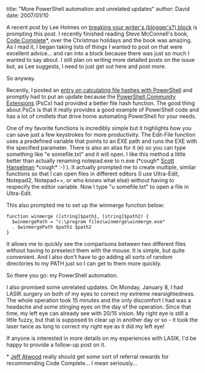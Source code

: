 
title: "More PowerShell automation and unrelated updates"
author: David
date: 2007/01/10

A recent post by Lee Holmes on [breaking your writer's (blogger's?) block](http://www.leeholmes.com/blog/BreakYourWritersBlock.aspx) is prompting this post. I recently finished reading Steve McConnell's book, [Code Complete](http://cc2e.com/Default.aspx)\*, over the Christmas holidays and the book was amazing. As I read it, I began taking lists of things I wanted to post on that were excellent advice... and ran into a block because there was just so much I wanted to say about. I still plan on writing more detailed posts on the issue but, as Lee suggests, I need to just get out here and post more. 

So anyway. 

Recently, I posted an [entry on calculating file hashes with PowerShell](http://www.mohundro.com/blog/PermaLink,guid,b3e7081f-8249-4e37-a777-9afdfd0d9b3d.aspx) and promptly had to put an update because the [PowerShell Community Extensions](http://www.codeplex.com/PowerShellCX) (PsCx) had provided a better file hash function. The good thing about PsCx is that it really provides a good example of PowerShell code and has a lot of cmdlets that drive home automating PowerShell for your needs. 

One of my favorite functions is incredibly simple but it highlights how you can save just a few keystrokes for more productivity. The Edit-File function uses a predefined variable that points to an EXE path and runs the EXE with the specified parameter. There is also an alias for it (e) so you can type something like "e somefile.txt" and it will open. I like this method a little better than actually renaming notepad.exe to n.exe (\*cough\* [Scott Hanselman](http://www.hanselman.com/blog/Nexe.aspx) \*cough\* :-) ). It actually prompted me to create multiple, similar functions so that I can open files in different editors (I use Ultra-Edit, Notepad2, Notepad++, or who knows what else) without having to respecify the editor variable. Now I type "u somefile.txt" to open a file in Ultra-Edit. 

This also prompted me to set up the winmerge function below:

    function winmerge ([string]$path1, [string]$path2) {
      $winmergePath = "c:\program files\winmerge\winmerge.exe"
      . $winmergePath $path1 $path2
    }

It allows me to quickly see the comparisons between two different files without having to preselect them with the mouse. It is simple, but quite convenient. And I also don't have to go adding all sorts of random directories to my PATH just so I can get to them more quickly.

So there you go: my PowerShell automation.

I also promised some unrelated updates. On Monday, January 8, I had LASIK surgery on both of my eyes to correct my extreme nearsightedness. The whole operation took 15 minutes and the only discomfort I had was a headache and some stinging eyes on the day of the operation. Since that time, my left eye can already see with 20/15 vision. My right eye is still a little fuzzy, but that is supposed to clear up in another day or so - it took the laser twice as long to correct my right eye as it did my left eye!

If anyone is interested in more details on my experiences with LASIK, I'd be happy to provide a follow-up post on it.

\* [Jeff Atwood](http://www.codinghorror.com/blog) really should get some sort of referral rewards for recommending Code Complete... I mean seriously...
